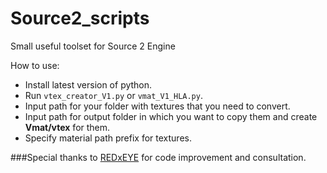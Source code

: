 # Source2_scripts

Small useful toolset for  Source 2 Engine

How to use:

* Install latest version of python.
* Run `vtex_creator_V1.py` or  `vmat_V1_HLA.py`.
* Input path for your folder with textures that you need to convert.
* Input path for output folder in which you want to copy them and create **Vmat/vtex** for them.
* Specify material path prefix for textures.



###Special thanks to [REDxEYE](https://github.com/REDxEYE) for code improvement and consultation.
